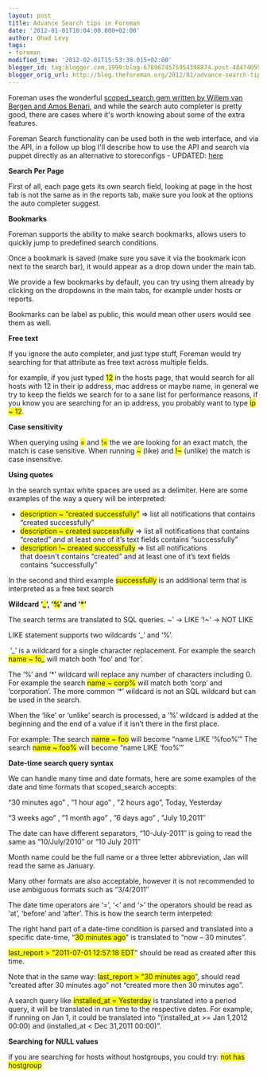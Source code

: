 ```yaml
---
layout: post
title: Advance Search tips in Foreman
date: '2012-01-01T10:04:00.000+02:00'
author: Ohad Levy
tags:
- foreman
modified_time: '2012-02-01T15:53:30.015+02:00'
blogger_id: tag:blogger.com,1999:blog-6789674575954398874.post-4847405917653550482
blogger_orig_url: http://blog.theforeman.org/2012/01/advance-search-tips-in-foreman.html
---
```


Foreman uses the wonderful [scoped\_search gem written by Willem van
Bergen and Amos Benari](http://scopedsearch.wordpress.com/), and while
the search auto completer is pretty good, there are cases where it's
worth knowing about some of the extra features.

Foreman Search functionality can be used both in the web interface, and
via the API, in a follow up blog I'll describe how to use the API and
search via puppet directly as an alternative to storeconfigs -
UPDATED: [here](http://blog.theforeman.org/2012/01/getting-foreman-search-results-into.html)

<!--more-->

**Search Per Page**

First of all, each page gets its own search field, looking at page in
the host tab is not the same as in the reports tab, make sure you look
at the options the auto completer suggest.

**Bookmarks**

Foreman supports the ability to make search bookmarks, allows users to
quickly jump to predefined search conditions.

Once a bookmark is saved (make sure you save it via the bookmark icon
next to the search bar), it would appear as a drop down under the main
tab.

We provide a few bookmarks by default, you can try using them already by
clicking on the dropdowns in the main tabs, for example under hosts or
reports.

Bookmarks can be label as public, this would mean other users would see
them as well.

**Free text**

If you ignore the auto completer, and just type stuff, Foreman would try
searching for that attribute as free text across multiple fields.

for example, if you just typed <span
style="background-color: yellow;">12</span><span
style="background-color: white;"> in the hosts page, that would search
for all hosts with 12 in their ip address, mac address or maybe name, in
general we try to keep the fields we search for to a sane list for
performance reasons, if you know you are searching for an ip address,
you probably want to type </span><span
style="background-color: yellow;">ip ~ 12</span><span
style="background-color: white;">.</span>

**Case sensitivity**

When querying using <span style="background-color: yellow;">=</span> and
<span style="background-color: yellow;">!=</span><span
style="background-color: white;"> </span>the we are looking for an exact
match, the match is case sensitive. When running <span
style="background-color: yellow;">~</span> (like) and <span
style="background-color: yellow;">!~</span> (unlike) the match is case
insensitive.

**Using quotes**

In the search syntax white spaces are used as a delimiter. Here are some
examples of the way a query will be interpreted:

-   <span style="background-color: yellow;">description ~ “created
    successfully”</span> =&gt; list all notifications that contains
    “created successfully”
-   <span style="background-color: yellow;">description ~ created
    successfully</span> =&gt; list all notifications that contains
    “created” and at least one of it’s text fields contains
    “successfully”
-   <span style="background-color: yellow;">description !~ created
    successfully</span> =&gt; list all notifications
    that doesn't contains “created” and at least one of it’s text fields
    contains “successfully”

In the second and third example <span
style="background-color: yellow;">successfully</span> is an additional
term that is interpreted as a free text search

**Wildcard ‘<span style="background-color: yellow;">\_</span>’, ‘<span
style="background-color: yellow;">%</span>’ and ‘<span
style="background-color: yellow;">\*</span>’**

The search terms are translated to SQL queries. ~’ -&gt; LIKE ‘!~’ -&gt;
NOT LIKE

LIKE statement supports two wildcards ‘\_’ and ‘%’.

 ’\_’ is a wildcard for a single character replacement. For example the
search <span style="background-color: yellow;">name ~ fo\_</span> will
match both ‘foo’ and ‘for’.

The ‘%’ and ‘\*’ wildcard will replace any number of characters
including 0. For example the search <span
style="background-color: yellow;">name ~ corp%</span> will match both
‘corp’ and ‘corporation’. The more common ‘\*’ wildcard is not an SQL
wildcard but can be used in the search.

When the ‘like’ or ‘unlike’ search is processed, a ‘%’ wildcard is added
at the beginning and the end of a value if it isn’t there in the first
place.

For example: The search <span style="background-color: yellow;">name ~
foo</span> will become “name LIKE ‘%foo%’” The search <span
style="background-color: yellow;">name ~ foo%</span> will become “name
LIKE ‘foo%’”

**Date-time search query syntax**

We can handle many time and date formats, here are some examples of the
date and time formats that scoped\_search accepts:

“30 minutes ago” , ”1 hour ago” , ”2 hours ago”, Today, Yesterday

“3 weeks ago” , ”1 month ago” , ”6 days ago” , ”July 10,2011″

The date can have different separators, “10-July-2011″ is going to read
the same as “10/July/2010″ or “10 July 2011″

Month name could be the full name or a three letter abbreviation, Jan
will read the same as January.

Many other formats are also acceptable, however it is not recommended to
use ambiguous formats such as “3/4/2011″

The date time operators are ‘=’, ‘&lt;’ and ‘&gt;’ the operators should
be read as ‘at’, ‘before’ and ‘after’. This is how the search term
interpeted:

The right hand part of a date-time condition is parsed and translated
into a specific date-time, “<span style="background-color: yellow;">30
minutes ago</span>” is translated to “now – 30 minutes”.

<span style="background-color: yellow;">last\_report &gt; "2011-07-01
12:57:18 EDT</span>” should be read as created after this time.

Note that in the same way: <span
style="background-color: yellow;">last\_report &gt; “30 minutes
ago</span>”, should read “created after 30 minutes ago” not “created
more then 30 minutes ago”.

A search query like <span
style="background-color: yellow;">installed\_at = Yesterday</span> is
translated into a period query, it will be translated in run time to the
respective dates. For example, if running on Jan 1, it could be
translated into “(installed\_at &gt;= Jan 1,2012 00:00) and
(installed\_at &lt; Dec 31,2011 00:00)”.

**Searching for NULL values**

if you are searching for hosts without hostgroups, you could try:
<span style="background-color: yellow;">not has hostgroup</span>
